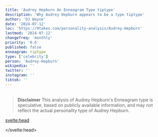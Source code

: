 ```yaml
---
title: 'Audrey Hepburn An Enneagram Type tiptype'
description: 'Why Audrey Hepburn appears to be a type tiptype'
author: 'DJ Wayne'
date: '2024-07-12'
loc: 'https://9takes.com/personality-analysis/Audrey-Hepburn'
lastmod: '2024-07-12'
changefreq: 'monthly'
priority: '0.6'
published: false
enneagram: tiptype
type: ['celebrity']
person: 'Audrey-Hepburn'
wikipedia: ''
twitter: ''
instagram: ''
tiktok: ''
---
```


<!--
    childhood and upbringing
    first big success
    style habits and quirks that relate to their personality type
    stressful moments in their life and how they handled them
    comfort- moments in their life where they are doing well and killing it
-->
<!-- // keywords:  -->

<script>
	// import  PopCard  from "$lib/components/atoms/PopCard.svelte";
import BlogPurpose from '$lib/components/blog/BlogPurpose.svelte'
</script>

<div
	style="display: flex;
    justify-content: center;
    margin: 1rem 0;
	"
>
	<!-- <PopCard
		image={`/types/tiptypes/${'Audrey-Hepburn'}.webp`}
		enneagramType={tiptype}
		showIcon={false}
		displayText="Audrey Hepburn"
		subtext=""
	/> -->
</div>

> **Disclaimer** This analysis of Audrey Hepburn's Enneagram type is speculative, based on publicly available information, and may not reflect the actual personality type of Audrey Hepburn.

<p class="firstLetter"></p>

<svelte:head>

<script type="application/ld+json">

</script>

</svelte:head>

<style lang="scss"></style>
